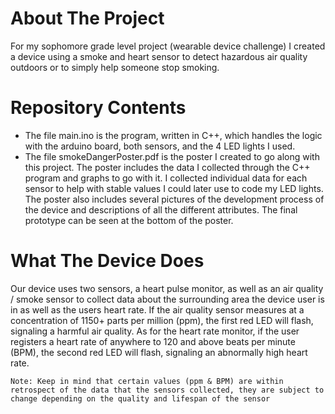 # About The Project
For my sophomore grade level project (wearable device challenge) I created a device using a smoke and heart sensor to detect hazardous air quality outdoors or to simply help someone stop smoking. 

# Repository Contents
- The file main.ino is the program, written in C++, which handles the logic with the arduino board, both sensors, and the 4 LED lights I used. 
- The file smokeDangerPoster.pdf is the poster I created to go along with this project. The poster includes the data I collected through the C++ program and graphs to go with it. I collected individual data for each sensor to help with stable values I could later use to code my LED lights. The poster also includes several pictures of the development process of the device and descriptions of all the different attributes. The final prototype can be seen at the bottom of the poster. 

# What The Device Does
Our device uses two sensors, a heart pulse monitor, as well as an air quality / smoke sensor to collect data about the surrounding area the device user is in as well as the users heart rate. If the air quality sensor measures at a concentration of 1150+ parts per million (ppm), the first red LED will flash, signaling a harmful air quality. As for the heart rate monitor, if the user registers a heart rate of anywhere to 120 and above beats per minute (BPM), the second red LED will flash, signaling an abnormally high heart rate. 

`Note: Keep in mind that certain values (ppm & BPM) are within retrospect of the data that the sensors collected, they are subject to change depending on the quality and lifespan of the sensor`
